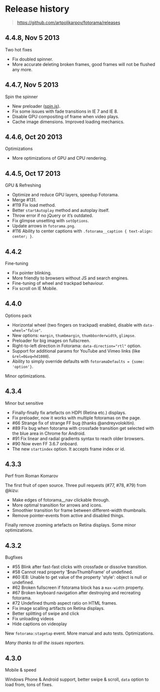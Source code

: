 # Release history

> https://github.com/artpolikarpov/fotorama/releases

## 4.4.8, Nov 5 2013

<!--4.4.8:name-->

Two hot fixes

<!--/4.4.8:name-->

<!--4.4.8:notes-->

* Fix doubled spinner.
* More accurate deleting broken frames, good frames will not be flushed any more.

<!--/4.4.8:notes-->

## 4.4.7, Nov 5 2013

<!--4.4.7:name-->

Spin the spinner

<!--/4.4.7:name-->

<!--4.4.7:notes-->

* New preloader ([spin.js](http://fgnass.github.io/spin.js)).
* Fix some issues with fade transitions in IE 7 and IE 8.
* Disable GPU compositing of frame when video plays.
* Cache image dimensions. Improved loading mechanics.

<!--/4.4.7:notes-->

## 4.4.6, Oct 20 2013

<!--4.4.6:name-->

Optimizations

<!--/4.4.6:name-->

<!--4.4.6:notes-->

* More optimizations of GPU and CPU rendering.

<!--/4.4.6:notes-->

## 4.4.5, Oct 17 2013

<!--4.4.5:name-->

GPU & Refreshing

<!--/4.4.5:name-->

<!--4.4.5:notes-->

* Optimize and reduce GPU layers, speedup Fotorama.
* Merge #131.
* #119 Fix load method.
* Better `startAutoplay` method and autoplay itself.
* Throw error if no jQuery or it’s outdated.
* Fix glimpse unsetting with `setOptions`.
* Update arrows in `fotorama.png`.
* #116 Ability to center captions with `.fotorama__caption { text-align: center; }`.

<!--/4.4.5:notes-->

## 4.4.2

<!--4.4.2:name-->

Fine-tuning

<!--/4.4.2:name-->

<!--4.4.2:notes-->

* Fix pointer blinking.
* More friendly to browsers without JS and search engines.
* Fine-tuning of wheel and trackpad behaviour.
* Fix scroll on IE Mobile.

<!--/4.4.2:notes-->

## 4.4.0

<!--4.4.0:name-->

Options pack

<!--/4.4.0:name-->

<!--4.4.0:notes-->

* Horizontal wheel (two fingers on trackpad) enabled, disable with `data-wheel="false"`.
* New options: `margin`, `thumbmargin`, `thumbborderwidth`, `glimpse`.
* Preloader for big images on fullscreen.
* Right-to-left direction in Fotorama: `data-direction="rtl"` option.
* Support for additional params for YouTube and Vimeo links (like `&rel=0&vq=hd1080`).
* Ability to simply override defaults with `fotoramaDefaults = {some: 'option'}`.

Minor optimizations.

<!--/4.4.0:notes-->

## 4.3.4

<!--4.3.4:name-->

Minor but sensitive

<!--/4.3.4:name-->

<!--4.3.4:notes-->

* Finally-finally fix artefacts on HDPI (Retina etc.) displays.
* Fix preloader, now it works with multiple fotoramas on the page.
* #66 Strange fix of strange FF bug (thanks @andreyvolokitin).
* #89 Fix bug when fotorama with crossfade transition get selected with the blue area in Chrome for Android.
* #91 Fix linear and radial gradients syntax to reach older browsers.
* #90 Now even FF 3.6.7 onboard.
* The new `startindex` option. It accepts frame index or id.

<!--/4.3.4:notes-->

## 4.3.3

<!--4.3.3:name-->

Perf from Roman Komarov

<!--/4.3.3:name-->

<!--4.3.3:notes-->

The first fruit of open source. Three pull requests (#77, #78, #79) from @kizu:

* Make edges of fotorama__nav clickable through.
* More optimal transition for arrows and icons.
* Smoothier transition for frame between different-width thumbnails.
* Remove pointer-events from active and disabled things.

Finally remove zooming artefacts on Retina displays. Some minor optimizations.

<!--/4.3.3:notes-->

## 4.3.2

<!--4.3.2:name-->

Bugfixes

<!--/4.3.2:name-->

<!--4.3.2:notes-->

* #55 Blink after fast-fast clicks with crossfade or dissolve transition.
* #58 Cannot read property '$navThumbFrame' of undefined.
* #60 IE8: Unable to get value of the property 'style': object is null or undefined.
* #62 Broken fullscreen if fotorama block has a `max-width` property.
* #67 Broken keyboard navigation after destroying and recreating fotorama.
* #72 Undefined thumb aspect ratio on HTML frames.
* Fix image scalling artifacts on Retina displays.
* Better splitting of swipe and click
* Fix unloading videos
* Hide captions on videoplay

New `fotorama:stagetap` event. More manual and auto tests. Optimizations.

*Many thanks to all the issues reporters.*

<!--/4.3.2:notes-->

## 4.3.0

<!--4.3.0:name-->

Mobile & speed

<!--/4.3.0:name-->

<!--4.3.0:notes-->

Windows Phone & Android support, better swipe & scroll, `data` option to load from, tons of fixes.

<!--/4.3.0:notes-->
